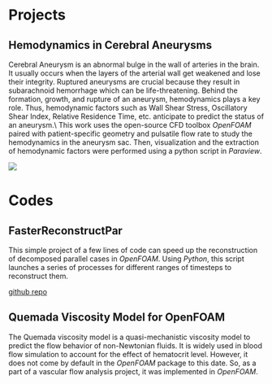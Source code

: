 <!-- # Research Statement -->

# Projects
## Hemodynamics in Cerebral Aneurysms
Cerebral Aneurysm is an abnormal bulge in the wall of arteries in the brain. It usually occurs when the layers of the arterial wall get weakened and lose their integrity. Ruptured aneurysms are crucial because they result in subarachnoid hemorrhage which can be life-threatening. Behind the formation, growth, and rupture of an aneurysm, hemodynamics plays a key role. Thus, hemodynamic factors such as Wall Shear Stress, Oscillatory Shear Index, Relative Residence Time, etc. anticipate to predict the status of an aneurysm.\\
This work uses the open-source CFD toolbox *OpenFOAM* paired with patient-specific geometry and pulsatile flow rate to study the hemodynamics in the aneurysm sac. Then, visualization and the extraction of hemodynamic factors were performed using a python script in *Paraview*.
<!--~~~
<img src="assets/ProjectFig/TAWSSAneurysm.png"></img>
~~~-->
![](assets/ProjectFig/TAWSSAneurysmR.png)

# Codes
## FasterReconstructPar
This simple project of a few lines of code can speed up the reconstruction of decomposed parallel cases in *OpenFOAM*. Using *Python*, this script launches a series of processes for different ranges of timesteps to reconstruct them.

[github repo](https://github.com/ajwadmohimin/FasterReconstructPar)

## Quemada Viscosity Model for OpenFOAM
The Quemada viscosity model is a quasi-mechanistic viscosity model to predict the flow behavior of non-Newtonian fluids. It is widely used in blood flow simulation to account for the effect of hematocrit level. However, it does not come by default in the *OpenFOAM* package to this date. So, as a part of a vascular flow analysis project, it was implemented in *OpenFOAM*.
